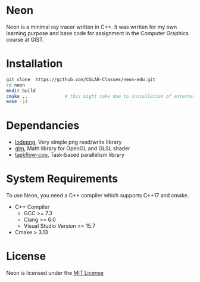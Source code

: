 # Neon

Neon is a minimal ray tracer written in C++. It was wrrtien for my own learning
purpose and base code for assignment in the Computer Graphics course at GIST.


# Installation 

```sh
git clone  https://github.com/CGLAB-Classes/neon-edu.git
cd neon
mkdir build 
cmake ..              # this might take due to installation of external library
make -j4
```


# Dependancies

- [lodepng](https://github.com/lvandeve/lodepng), Very simple png read/write library
- [glm](https://github.com/g-truc/glm.git), Math library for OpenGL and GLSL shader
- [taskflow-cpp](https://github.com/cpp-taskflow/cpp-taskflow), Task-based
  parallelism library


# System Requirements 

To use Neon, you need a C++ compiler which supports C++17 and cmake.

- C++ Compiler
  - GCC  >= 7.3 
  - Clang >= 6.0
  - Visual Studio Version >= 15.7 
- Cmake > 3.13


# License 

Neon is licensed under the [MIT License](https://github.com/sleepyeye/neon/blob/master/LICENSE)




